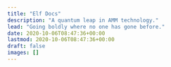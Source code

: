 ```yaml
---
title: "Elf Docs"
description: "A quantum leap in AMM technology."
lead: "Going boldly where no one has gone before."
date: 2020-10-06T08:47:36+00:00
lastmod: 2020-10-06T08:47:36+00:00
draft: false
images: []
---
```

